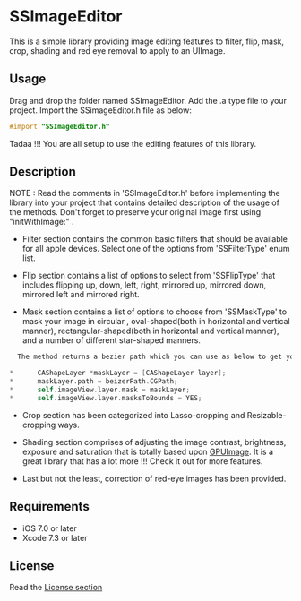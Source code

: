 # SSImageEditor
  
  This is a simple library providing image editing features to filter, flip, mask, crop, shading and red eye removal to apply to an UIImage.

## Usage

  Drag and drop the folder named SSImageEditor. Add the .a type file to your project. Import the SSimageEditor.h file as below: 
  ```objective-c
  #import "SSImageEditor.h"
  ```
  Tadaa !!! You are all setup to use the editing features of this library.

## Description

  NOTE : Read the comments in 'SSImageEditor.h' before implementing the library into your project that contains detailed description of the usage of the methods.
         Don't forget to preserve your original image first using "initWithImage:" .
  
  * Filter section contains the common basic filters that should be available for all apple devices. Select one of the options from 'SSFilterType' enum list.
  
  * Flip section contains a list of options to select from 'SSFlipType' that includes flipping up, down, left, right, mirrored up, mirrored down, mirrored left and mirrored right.
  
  * Mask section contains a list of options to choose from 'SSMaskType' to mask your image in circular , oval-shaped(both in horizontal and vertical manner), rectangular-shaped(both in horizontal and vertical manner), and a number of different star-shaped manners.
  ```objective-c
    The method returns a bezier path which you can use as below to get your masked image.
 
 *      CAShapeLayer *maskLayer = [CAShapeLayer layer];
 *      maskLayer.path = beizerPath.CGPath;
 *      self.imageView.layer.mask = maskLayer;
 *      self.imageView.layer.masksToBounds = YES;
  ```
  
  * Crop section has been categorized into Lasso-cropping and Resizable-cropping ways.
  
  * Shading section comprises of adjusting the image contrast, brightness, exposure and saturation that is totally based upon [GPUImage](https://github.com/BradLarson/GPUImage). It is a great library that has a lot more !!! Check it out for more features.
  
  * Last but not the least, correction of red-eye images has been provided.
  
## Requirements

- iOS 7.0 or later
- Xcode 7.3 or later

## License

 Read the [License section](https://github.com/SushreeSwagatika/SSImageEditor/License.md)

